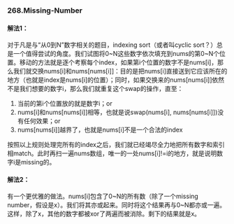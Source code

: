### 268.Missing-Number

#### 解法1：
对于凡是与“从0到N”数字相关的题目，indexing sort（或者叫cyclic sort？）总是一个值得尝试的角度。我们试图将0~N这些数字依次填充到nums的第0\~N个位置。移动的方法就是逐个考察每个index，如果第i个位置的数字不是nums[i]，那么我们就交换nums[i]和nums[nums[i]]：目的是把nums[i]直接送到它应该所在的地方（也就是index是nums[i]的位置）；同时，如果交换来的nums[nums[i]]依然不是我们想要的数字i，那么我们就重复这个swap的操作，直至：
1. 当前的第i个位置放的就是数字i；or
2. nums[i]和nums[nums[i]]相等，也就是说swap(nums[i], nums[nums[i]])没有任何效果；or
3. nums[nums[i]]越界了，也就是nums[i]不是一个合法的index

按照以上规则处理完所有的index之后，我们就已经竭尽全力地把所有数字和索引相match。此时再扫一遍nums数组，唯一的一处nums[i]!=i的地方，就是说明数字i是missing的。

#### 解法2：
有一个更优雅的做法。nums[i]包含了0\~N的所有数（除了一个missing number，假设是x）。我们将其亦或起来。同时将这个结果再与0\~N都亦或一遍。这样，除了x，其他的数字都被xor了两遍而被消除。剩下的结果就是x。
